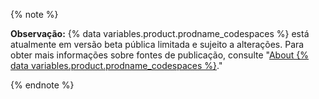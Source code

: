 {% note %}

**Observação:** {% data variables.product.prodname_codespaces %} está atualmente em versão beta pública limitada e sujeito a alterações. Para obter mais informações sobre fontes de publicação, consulte "[About {% data variables.product.prodname_codespaces %}](/github/developing-online-with-codespaces/about-codespaces#joining-the-beta)."

{% endnote %}
